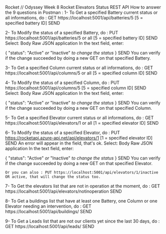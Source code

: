 Rocket // Odyssey Week 8
Rocket Elevators Status REST API
How to answer the 9 questions in Postman :
1- To Get a specified Battery current status or all informations, do :
    GET https://localhost:5001/api/batteries/5 [5 = specified battery ID]
    SEND

2- To Modify the status of a specified Battery, do :
    PUT https://localhost:5001/api/batteries/5 or all [5 = specified battery ID]
    SEND
    Select:  Body
                Raw
                JSON application
    In the text field, enter:

{
	"status": "Active" _or_ "Inactive"  _to change the status_ 
} 
    SEND
    You can verify if the change succeeded by doing a new GET on that specified Battery.

3- To Get a specified Column current status or all informations, do :
    GET https://localhost:5001/api/columns/5 or all [5 = specified column ID]
    SEND

4- To Modify the status of a specified Column, do :
    PUT https://localhost:5001/api/columns/5 [5 = specified column ID]
    SEND
    Select:  Body
                Raw
                JSON application
    In the text field, enter:

{ 
	"status": "Active" _or_ "Inactive"  _to change the status_ 
} 
    SEND
    You can verify if the change succeeded by doing a new GET on that specified Column.

5- To Get a specified Elevator current status or all informations, do :
    GET https://localhost:5001/api/elevators/1 or all [1 = specified elevator ID]
    SEND

6- To Modify the status of a specified Elevator, do :
    PUT https://rocketapi.azure-api.net/api/elevators/1 [1 = specified elevator ID]
    SEND
    An error will appear in the field, that's ok.
    Select:  Body
                Raw
                JSON application
    In the text field, enter:

{ 
	"status": "Active" _or_ "Inactive"  _to change the status_ 
} 
    SEND
    You can verify if the change succeeded by doing a new GET on that specified Elevator.

    Or you can also : PUT https://localhost:5001/api/elevators/1/inactive OR active, that will change the status too.

7- To Get the elevators list that are not in operation at the moment, do :
    GET https://localhost:5001/api/elevators/notinoperation
    SEND

8- To Get a buildings list that have at least one Battery, one Column or one Elevator needing an intervention, do :
    GET https://localhost:5001/api/buildings/
    SEND

9- To Get a Leads list that are not our clients yet since the last 30 days, do :
    GET https://localhost:5001/api/leads/
    SEND


